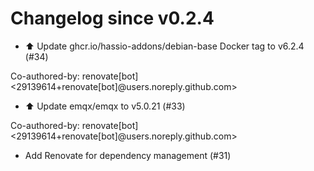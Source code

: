 # Changelog since v0.2.4
- ⬆️ Update ghcr.io/hassio-addons/debian-base Docker tag to v6.2.4 (#34)

Co-authored-by: renovate[bot] <29139614+renovate[bot]@users.noreply.github.com> 
- ⬆️ Update emqx/emqx to v5.0.21 (#33)

Co-authored-by: renovate[bot] <29139614+renovate[bot]@users.noreply.github.com> 
- Add Renovate for dependency management (#31) 
